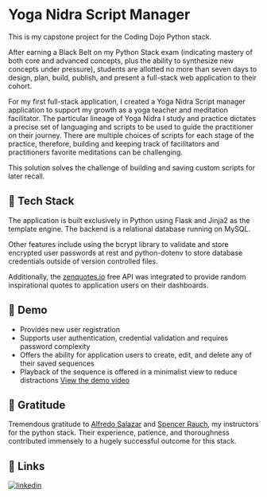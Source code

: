 
# Yoga Nidra Script Manager

This is my capstone project for the Coding Dojo Python stack. 

After earning a Black Belt on my Python Stack exam (indicating mastery of both core and advanced concepts, plus the ability to synthesize new concepts under pressure), students are allotted no more than seven days to design, plan, build, publish, and present a full-stack web application to their cohort.

For my first full-stack application, I created a Yoga Nidra Script manager application to support my growth as a yoga teacher and meditation facilitator. The particular lineage of Yoga Nidra I study and practice dictates a precise set of languaging and scripts to be used to guide the practitioner on their journey. There are multiple choices of scripts for each stage of the practice, therefore, building and keeping track of facilitators and practitioners favorite meditations can be challenging.

This solution solves the challenge of building and saving custom scripts for later recall.

## 👾 Tech Stack
The application is built exclusively in Python using Flask and Jinja2 as the template engine. The backend is a relational database running on MySQL. 

Other features include using the bcrypt library to validate and store encrypted user passwords at rest and python-dotenv to store database credentials outside of version controlled files.

Additionally, the [zenquotes.io](https://zenquotes.io/) free API was integrated to provide random inspirational quotes to application users on their dashboards.

## 🍿 Demo
* Provides new user registration
* Supports user authentication, credential validation and requires password complexity
* Offers the ability for application users to create, edit, and delete any of their saved sequences
* Playback of the sequence is offered in a minimalist view to reduce distractions
[View the demo video](https://youtu.be/b7hhidRaD1A)

## 🙏 Gratitude
Tremendous gratitude to [Alfredo Salazar](https://www.linkedin.com/in/alfredo-salazar-6562b4a1/) and [Spencer Rauch](https://www.linkedin.com/in/spencer-rauch/), my instructors for the python stack. Their experience, patience, and thoroughness contributed immensely to a hugely successful outcome for this stack.

## 🔗 Links
[![linkedin](https://img.shields.io/badge/linkedin-0A66C2?style=for-the-badge&logo=linkedin&logoColor=white)](https://www.linkedin.com/in/brianjlucius)




